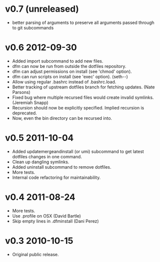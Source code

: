 # v0.7 (unreleased)

* better parsing of arguments to preserve all arguments passed through to git subcommands

# v0.6 2012-09-30

* Added import subcommand to add new files.
* dfm can now be run from outside the dotfiles repository.
* dfm can adjust permissions on install (see 'chmod' option).
* dfm can run scripts on install (see 'exec' option). (seth--)
* Allow using regular .bashrc instead of .bashrc.load.
* Better tracking of upstream dotfiles branch for fetching updates. (Nate Parsons)
* Fixed bug where multiple recursed files would create invalid symlinks. (Jeremiah Snapp)
* Recursion should now be explicitly specified.  Implied recursion is deprecated.
* Now, even the bin directory can be recursed into.

# v0.5 2011-10-04

* Added updatemergeandinstall (or umi) subcommand to get latest dotfiles
  changes in one command.
* Clean up dangling symlinks.
* Added uninstall subcommand to remove dotfiles.
* More tests.
* Internal code refactoring for maintainability.

# v0.4 2011-08-24

* More tests.
* Use .profile on OSX (David Bartle)
* Skip empty lines in .dfminstall (Dani Perez)

# v0.3 2010-10-15

* Original public release.
